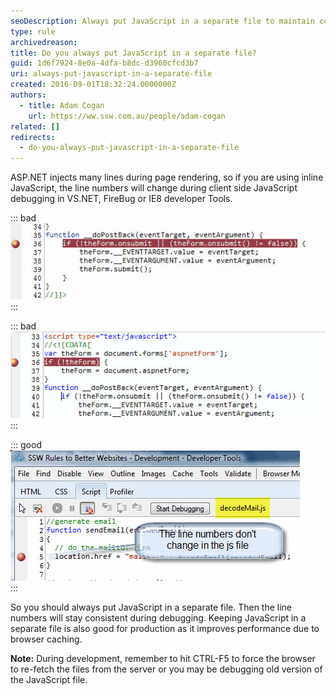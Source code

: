 ```yaml
---
seoDescription: Always put JavaScript in a separate file to maintain consistent line numbers during debugging and improve performance through browser caching
type: rule
archivedreason:
title: Do you always put JavaScript in a separate file?
guid: 1d6f7924-8e0a-4dfa-b8dc-d3960cfcd3b7
uri: always-put-javascript-in-a-separate-file
created: 2016-09-01T18:32:24.0000000Z
authors:
  - title: Adam Cogan
    url: https://ww.ssw.com.au/people/adam-cogan
related: []
redirects:
  - do-you-always-put-javascript-in-a-separate-file
---
```


ASP.NET injects many lines during page rendering, so if you are using inline JavaScript, the line numbers will change during client side JavaScript debugging in VS.NET, FireBug or IE8 developer Tools.

<!--endintro-->

::: bad  
![Figure: Bad Code - Using Inline JavaScript](JavaScriptBad1.jpg)  
:::

::: bad  
![Figure: Bad Code - On PostBack Line numbers are changed for Inline JavaScript](JavaScriptBad.jpg)  
:::

::: good  
![Figure: Good Code - Using JavaScript on Separate file](JavaScriptGood.jpg)  
:::

So you should always put JavaScript in a separate file. Then the line numbers will stay consistent during debugging.
Keeping JavaScript in a separate file is also good for production as it improves performance due to browser caching.

**Note:** During development, remember to hit CTRL-F5 to force the browser to re-fetch the files from the server or you may be debugging old version of the JavaScript file.
